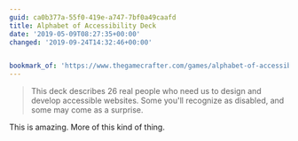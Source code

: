 ```yaml
---
guid: ca0b377a-55f0-419e-a747-7bf0a49caafd
title: Alphabet of Accessibility Deck
date: '2019-05-09T08:27:35+00:00'
changed: '2019-09-24T14:32:46+00:00'


bookmark_of: 'https://www.thegamecrafter.com/games/alphabet-of-accessibility-deck'
---
```


> This deck describes 26 real people who need us to design and develop accessible websites. Some you'll recognize as disabled, and some may come as a surprise.

This is amazing. More of this kind of thing. 
